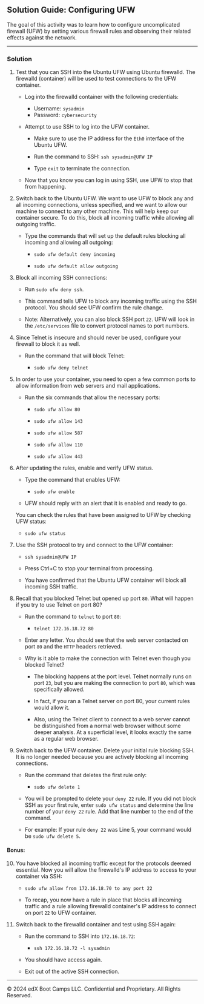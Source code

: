 ## Solution Guide: Configuring UFW

The goal of this activity was to learn how to configure uncomplicated firewall (UFW) by setting various firewall rules and observing their related effects against the network.

--- 

### Solution

1. Test that you can SSH into the Ubuntu UFW using Ubuntu firewalld. The firewalld (container) will be used to test connections to the UFW container.

    - Log into the firewalld container with the following credentials:
 
      - Username: `sysadmin`
      - Password: `cybersecurity`

    - Attempt to use SSH to log into the UFW container.

        - Make sure to use the IP address for the `Eth0` interface of the Ubuntu UFW. 

        - Run the command to SSH: `ssh sysadmin@UFW IP`

        - Type `exit` to terminate the connection.

    - Now that you know you can log in using SSH, use UFW to stop that from happening.

2. Switch back to the Ubuntu UFW. We want to use UFW to block any and all incoming connections, unless specified, and we want to allow our machine to connect to any other machine. This will help keep our container secure. To do this, block all incoming traffic while allowing all outgoing traffic.

    -  Type the commands that will set up the default rules blocking all incoming and allowing all outgoing:

        - `sudo ufw default deny incoming`

        - `sudo ufw default allow outgoing`

3. Block all incoming SSH connections:

   - Run `sudo ufw deny ssh`.

   - This command tells UFW to block any incoming traffic using the SSH protocol. You should see UFW confirm the rule change.

    - Note: Alternatively, you can also block SSH port `22`. UFW will look in the `/etc/services` file to convert protocol names to port numbers.

4. Since Telnet is insecure and should never be used, configure your firewall to block it as well.

    - Run the command that will block Telnet:

      - `sudo ufw deny telnet`

5. In order to use your container, you need to open a few common ports to allow information from web servers and mail applications.

    - Run the six commands that allow the necessary ports:

        - `sudo ufw allow 80`

        - `sudo ufw allow 143`

        - `sudo ufw allow 587`

        - `sudo ufw allow 110`

        - `sudo ufw allow 443`

6. After updating the rules, enable and verify UFW status.

   - Type the command that enables UFW: 

     - `sudo ufw enable`
   
   - UFW should reply with an alert that it is enabled and ready to go.

   You can check the rules that have been assigned to UFW by checking UFW status:
     
     - `sudo ufw status`

7. Use the SSH protocol to try and connect to the UFW container:

    - `ssh sysadmin@UFW IP`

    - Press Ctrl+C to stop your terminal from processing.

    - You have confirmed that the Ubuntu UFW container will block all incoming SSH traffic.

8. Recall that you blocked Telnet but opened up port `80`. What will happen if you try to use Telnet on port 80?

    - Run the command to `telnet` to port `80`:

        - `telnet 172.16.18.72 80`

    - Enter any letter. You should see that the web server contacted on port `80` and the `HTTP` headers retrieved.    
    
    - Why is it able to make the connection with Telnet even though you blocked Telnet?
    
       - The blocking happens at the port level. Telnet normally runs on port `23`, but you are making the connection to port `80`, which was specifically allowed. 
        
        - In fact, if you ran a Telnet server on port 80, your current rules would allow it.

        - Also, using the Telnet client to connect to a web server cannot be distinguished from a normal web browser without some deeper analysis. At a superficial level, it looks exactly the same as a regular web browser.

9. Switch back to the UFW container. Delete your initial rule blocking SSH. It is no longer needed because you are actively blocking all incoming connections.

    - Run the command that deletes the first rule only:

        - `sudo ufw delete 1`
    
    - You will be prompted to delete your `deny 22` rule. If you did not block SSH as your first rule, enter `sudo ufw status` and determine the line number of your `deny 22` rule. Add that line number to the end of the command. 

     - For example: If your rule `deny 22` was Line 5, your command would be `sudo ufw delete 5`.

#### Bonus: 

10. You have blocked all incoming traffic except for the protocols deemed essential. Now you will allow the firewalld's IP address to access to your container via SSH:

    - `sudo ufw allow from 172.16.18.70 to any port 22`

    - To recap, you now have a rule in place that blocks all incoming traffic and a rule allowing firewalld container's IP address to connect on port `22` to UFW container.
    
11. Switch back to the firewalld container and test using SSH again:

    - Run the command to SSH into `172.16.18.72`:

        - `ssh 172.16.18.72 -l sysadmin`

    - You should have access again.

    - Exit out of the active SSH connection.

---

© 2024 edX Boot Camps LLC. Confidential and Proprietary. All Rights Reserved.

